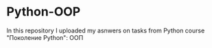 # Python-OOP
In this repository I uploaded my asnwers on tasks from Python course "Поколение Python": ООП
